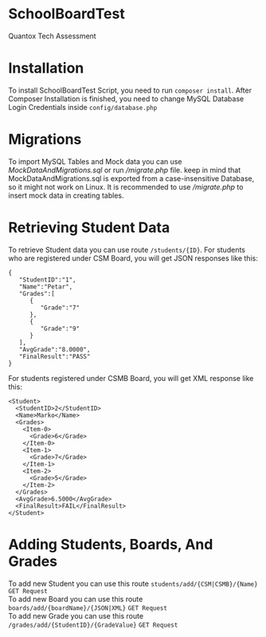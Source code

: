 # SchoolBoardTest
Quantox Tech Assessment

# Installation

To install SchoolBoardTest Script, you need to run `composer install`.
After Composer Installation is finished, you need to change MySQL Database Login Credentials inside `config/database.php` 

# Migrations

To import MySQL Tables and Mock data you can use *MockDataAndMigrations.sql* or run */migrate.php* file. keep in mind that MockDataAndMigrations.sql is 
exported from a case-insensitive Database, so it might not work on Linux. It is recommended to use */migrate.php* to insert mock data in creating tables.

# Retrieving Student Data

To retrieve Student data you can use route `/students/{ID}`.
For students who are registered under CSM Board, you will get JSON responses like this:
```
{
   "StudentID":"1",
   "Name":"Petar",
   "Grades":[
      {
         "Grade":"7"
      },
      {
         "Grade":"9"
      }
   ],
   "AvgGrade":"8.0000",
   "FinalResult":"PASS"
}
```
For students registered under CSMB Board, you will get XML response like this:
```
<Student>
  <StudentID>2</StudentID>
  <Name>Marko</Name>
  <Grades>
    <Item-0>
      <Grade>6</Grade>
    </Item-0>
    <Item-1>
      <Grade>7</Grade>
    </Item-1>
    <Item-2>
      <Grade>5</Grade>
    </Item-2>
  </Grades>
  <AvgGrade>6.5000</AvgGrade>
  <FinalResult>FAIL</FinalResult>
</Student>
```

# Adding Students, Boards, And Grades

To add new Student you can use this route `students/add/{CSM|CSMB}/{Name}` `GET Request`  
To add new Board you can use this route `boards/add/{boardName}/{JSON|XML}` `GET Request`  
To add new Grade you can use this route `/grades/add/{StudentID}/{GradeValue}` `GET Request`  
